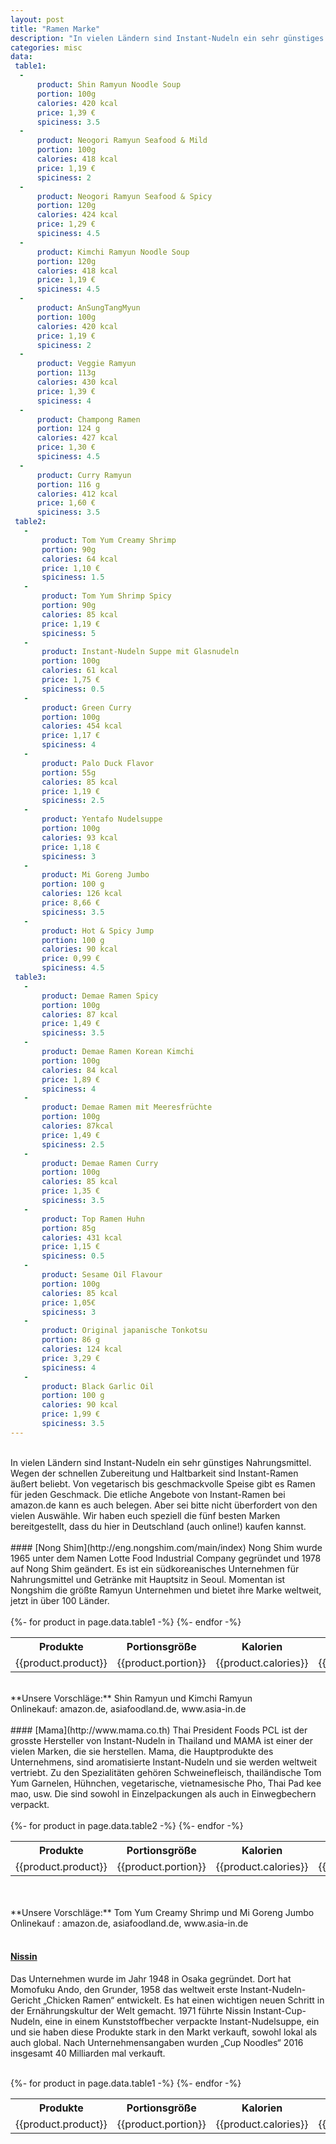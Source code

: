 ```yaml
---
layout: post
title: "Ramen Marke"
description: "In vielen Ländern sind Instant-Nudeln ein sehr günstiges Nahrungsmittel. Wegen der schnellen Zubereitung und Haltbarkeit sind Instant-Ramen äußert beliebt. Von vegetarisch bis geschmackvolle Speise gibt es Ramen für jeden Geschmack."
categories: misc
data:
 table1:
  -
      product: Shin Ramyun Noodle Soup
      portion: 100g
      calories: 420 kcal
      price: 1,39 €
      spiciness: 3.5
  -
      product: Neogori Ramyun Seafood & Mild
      portion: 100g
      calories: 418 kcal
      price: 1,19 €
      spiciness: 2
  -
      product: Neogori Ramyun Seafood & Spicy
      portion: 120g
      calories: 424 kcal
      price: 1,29 €
      spiciness: 4.5
  -
      product: Kimchi Ramyun Noodle Soup
      portion: 120g
      calories: 418 kcal
      price: 1,19 €
      spiciness: 4.5
  -
      product: AnSungTangMyun
      portion: 100g
      calories: 420 kcal
      price: 1,19 €
      spiciness: 2
  -
      product: Veggie Ramyun
      portion: 113g
      calories: 430 kcal
      price: 1,39 €
      spiciness: 4
  -
      product: Champong Ramen
      portion: 124 g
      calories: 427 kcal
      price: 1,30 €
      spiciness: 4.5
  -
      product: Curry Ramyun
      portion: 116 g
      calories: 412 kcal
      price: 1,60 €
      spiciness: 3.5
 table2:
   -
       product: Tom Yum Creamy Shrimp
       portion: 90g
       calories: 64 kcal
       price: 1,10 €
       spiciness: 1.5
   -
       product: Tom Yum Shrimp Spicy
       portion: 90g
       calories: 85 kcal
       price: 1,19 €
       spiciness: 5
   -
       product: Instant-Nudeln Suppe mit Glasnudeln
       portion: 100g
       calories: 61 kcal
       price: 1,75 €
       spiciness: 0.5
   -
       product: Green Curry
       portion: 100g
       calories: 454 kcal
       price: 1,17 €
       spiciness: 4
   -
       product: Palo Duck Flavor
       portion: 55g
       calories: 85 kcal
       price: 1,19 €
       spiciness: 2.5
   -
       product: Yentafo Nudelsuppe
       portion: 100g
       calories: 93 kcal
       price: 1,18 €
       spiciness: 3
   -
       product: Mi Goreng Jumbo
       portion: 100 g
       calories: 126 kcal
       price: 8,66 €
       spiciness: 3.5
   -
       product: Hot & Spicy Jump
       portion: 100 g
       calories: 90 kcal
       price: 0,99 €
       spiciness: 4.5
 table3:
   -
       product: Demae Ramen Spicy
       portion: 100g
       calories: 87 kcal
       price: 1,49 €
       spiciness: 3.5
   -
       product: Demae Ramen Korean Kimchi
       portion: 100g
       calories: 84 kcal
       price: 1,89 €
       spiciness: 4
   -
       product: Demae Ramen mit Meeresfrüchte
       portion: 100g
       calories: 87kcal
       price: 1,49 €
       spiciness: 2.5
   -
       product: Demae Ramen Curry
       portion: 100g
       calories: 85 kcal
       price: 1,35 €
       spiciness: 3.5
   -
       product: Top Ramen Huhn
       portion: 85g
       calories: 431 kcal
       price: 1,15 €
       spiciness: 0.5
   -
       product: Sesame Oil Flavour
       portion: 100g
       calories: 85 kcal
       price: 1,05€
       spiciness: 3
   -
       product: Original japanische Tonkotsu
       portion: 86 g
       calories: 124 kcal
       price: 3,29 €
       spiciness: 4
   -
       product: Black Garlic Oil
       portion: 100 g
       calories: 90 kcal
       price: 1,99 €
       spiciness: 3.5       
---
```


<br />
In vielen Ländern sind Instant-Nudeln ein sehr günstiges Nahrungsmittel. Wegen der schnellen Zubereitung und Haltbarkeit sind Instant-Ramen äußert beliebt. Von vegetarisch bis geschmackvolle Speise gibt es Ramen für jeden Geschmack. Die etliche Angebote von Instant-Ramen bei amazon.de kann es auch belegen. Aber sei bitte nicht überfordert von den vielen Auswähle. Wir haben euch speziell die fünf besten Marken bereitgestellt, dass du hier in Deutschland (auch online!) kaufen kannst.
<br /><br />
#### [Nong Shim](http://eng.nongshim.com/main/index)
Nong Shim wurde 1965 unter dem Namen Lotte Food Industrial Company gegründet und 1978 auf Nong Shim geändert. Es ist ein südkoreanisches Unternehmen für Nahrungsmittel und Getränke mit Hauptsitz in Seoul. 
Momentan ist Nongshim die größte Ramyun Unternehmen und bietet ihre Marke weltweit, jetzt in über 100 Länder. 
<br /><br />
<table class="products">
  <tr>
    <th>Produkte</th>
    <th>Portionsgröße</th>
    <th>Kalorien</th>
    <th>Preis</th>
    <th>Scharf</th>
  </tr>
  {%- for product in page.data.table1 -%}
    <tr>
      <td>{{product.product}}</td>
      <td align="center">{{product.portion}}</td>
      <td align="center">{{product.calories}}</td>
      <td align="center">{{product.price}}</td>
      <td align="left"><meter low="3" high="3" max="5" value="{{product.spiciness}}"></meter></td>
    </tr>
  {%- endfor -%}
</table>
<br />
**Unsere Vorschläge:** Shin Ramyun und Kimchi Ramyun<br />
Onlinekauf: amazon.de, asiafoodland.de, www.asia-in.de<br /><br />
#### [Mama](http://www.mama.co.th)
Thai President Foods PCL ist der grosste Hersteller von Instant-Nudeln in Thailand und MAMA ist einer der vielen Marken, die sie herstellen. Mama, die Hauptprodukte des Unternehmens, sind aromatisierte Instant-Nudeln und sie werden weltweit vertriebt. Zu den Spezialitäten gehören Schweinefleisch, thailändische Tom Yum Garnelen, Hühnchen, vegetarische, vietnamesische Pho, Thai Pad kee mao, usw. Die sind sowohl in Einzelpackungen als auch in Einwegbechern verpackt. 
<br /><br />
<table class="products">
  <tr>
    <th>Produkte</th>
    <th>Portionsgröße</th>
    <th>Kalorien</th>
    <th>Preis</th>
    <th>Scharf</th>
  </tr>
  {%- for product in page.data.table2 -%}
    <tr>
      <td>{{product.product}}</td>
      <td align="center">{{product.portion}}</td>
      <td align="center">{{product.calories}}</td>
      <td align="center">{{product.price}}</td>
      <td align="left"><meter low="3" high="3" max="5" value="{{product.spiciness}}"></meter></td>
    </tr>
  {%- endfor -%}
</table>
<br /><br />
**Unsere Vorschläge:** Tom Yum Creamy Shrimp und Mi Goreng Jumbo<br />
Onlinekauf : amazon.de, asiafoodland.de, www.asia-in.de<br /><br />

#### [Nissin](http://www.nissin.com)
Das Unternehmen wurde im Jahr 1948 in Osaka gegründet. Dort hat Momofuku Ando, den Grunder, 1958 das weltweit erste Instant-Nudeln-Gericht „Chicken Ramen“ entwickelt.  Es hat einen wichtigen neuen Schritt in der Ernährungskultur der Welt gemacht. 1971 führte Nissin Instant-Cup-Nudeln, eine in einem Kunststoffbecher verpackte Instant-Nudelsuppe, ein und sie haben diese Produkte stark in den Markt verkauft, sowohl lokal als auch global. Nach Unternehmensangaben wurden „Cup Noodles“ 2016 insgesamt 40 Milliarden mal verkauft.
<br /><br />
<table class="products">
  <tr>
    <th>Produkte</th>
    <th>Portionsgröße</th>
    <th>Kalorien</th>
    <th>Preis</th>
    <th>Scharf</th>
  </tr>
  {%- for product in page.data.table1 -%}
    <tr>
      <td>{{product.product}}</td>
      <td align="center">{{product.portion}}</td>
      <td align="center">{{product.calories}}</td>
      <td align="center">{{product.price}}</td>
      <td align="left"><meter low="3" high="3" max="5" value="{{product.spiciness}}"></meter></td>
    </tr>
  {%- endfor -%}
</table>